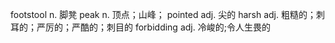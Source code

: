 footstool n. 脚凳
peak n. 顶点；山峰；
pointed adj. 尖的
harsh adj. 粗糙的；刺耳的；严厉的；严酷的；刺目的
forbidding adj. 冷峻的;令人生畏的
